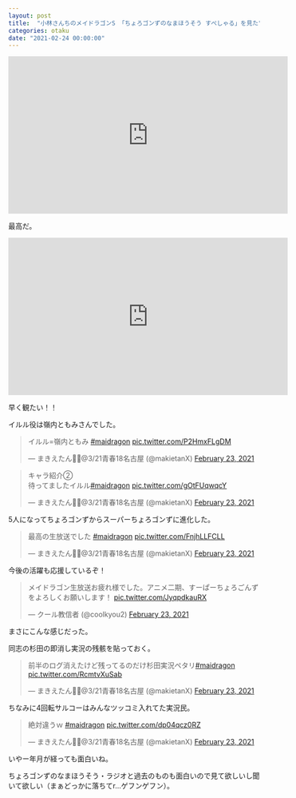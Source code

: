 ```yaml
---
layout: post
title:  "小林さんちのメイドラゴンS 「ちょろゴンずのなまほうそう すぺしゃる」を見た"
categories: otaku
date: "2021-02-24 00:00:00"
---
```


<div class="gogole">
<iframe width="560" height="315" src="https://www.youtube.com/embed/Y97vCzEVAag" title="YouTube video player" frameborder="0" allow="accelerometer; autoplay; clipboard-write; encrypted-media; gyroscope; picture-in-picture" allowfullscreen></iframe>
</div>

最高だ。

<div class="google">
<iframe width="560" height="315" src="https://www.youtube.com/embed/Sro80JOeFNw" title="YouTube video player" frameborder="0" allow="accelerometer; autoplay; clipboard-write; encrypted-media; gyroscope; picture-in-picture" allowfullscreen></iframe>
</div>

早く観たい！！

イルル役は嶺内ともみさんでした。

<blockquote class="twitter-tweet tw-align-center"><p lang="ja" dir="ltr">イルル=嶺内ともみ <a href="https://twitter.com/hashtag/maidragon?src=hash&amp;ref_src=twsrc%5Etfw">#maidragon</a> <a href="https://t.co/P2HmxFLgDM">pic.twitter.com/P2HmxFLgDM</a></p>&mdash; まきえたん🥦🍛@3/21青春18名古屋 (@makietanX) <a href="https://twitter.com/makietanX/status/1364205827175841792?ref_src=twsrc%5Etfw">February 23, 2021</a></blockquote> <script async src="https://platform.twitter.com/widgets.js" charset="utf-8"></script>

<blockquote class="twitter-tweet tw-align-center" data-conversation="none"><p lang="ja" dir="ltr">キャラ紹介②<br>待ってましたイルル<a href="https://twitter.com/hashtag/maidragon?src=hash&amp;ref_src=twsrc%5Etfw">#maidragon</a> <a href="https://t.co/gOtFUqwqcY">pic.twitter.com/gOtFUqwqcY</a></p>&mdash; まきえたん🥦🍛@3/21青春18名古屋 (@makietanX) <a href="https://twitter.com/makietanX/status/1364208922144305152?ref_src=twsrc%5Etfw">February 23, 2021</a></blockquote> <script async src="https://platform.twitter.com/widgets.js" charset="utf-8"></script>

5人になってちょろゴンずからスーパーちょろゴンずに進化した。

<blockquote class="twitter-tweet tw-align-center"><p lang="ja" dir="ltr">最高の生放送でした <a href="https://twitter.com/hashtag/maidragon?src=hash&amp;ref_src=twsrc%5Etfw">#maidragon</a> <a href="https://t.co/FnjhLLFCLL">pic.twitter.com/FnjhLLFCLL</a></p>&mdash; まきえたん🥦🍛@3/21青春18名古屋 (@makietanX) <a href="https://twitter.com/makietanX/status/1364213504618622977?ref_src=twsrc%5Etfw">February 23, 2021</a></blockquote> <script async src="https://platform.twitter.com/widgets.js" charset="utf-8"></script>

今後の活躍も応援しているぞ！

<blockquote class="twitter-tweet tw-align-center"><p lang="ja" dir="ltr">メイドラゴン生放送お疲れ様でした。アニメ二期、すーぱーちょろごんずをよろしくお願いします！ <a href="https://t.co/JyqpdkauRX">pic.twitter.com/JyqpdkauRX</a></p>&mdash; クール教信者 (@coolkyou2) <a href="https://twitter.com/coolkyou2/status/1364215586092249089?ref_src=twsrc%5Etfw">February 23, 2021</a></blockquote> <script async src="https://platform.twitter.com/widgets.js" charset="utf-8"></script>

まさにこんな感じだった。

同志の杉田の即消し実況の残骸を貼っておく。

<blockquote class="twitter-tweet tw-align-center"><p lang="ja" dir="ltr">前半のログ消えたけど残ってるのだけ杉田実況ペタリ<a href="https://twitter.com/hashtag/maidragon?src=hash&amp;ref_src=twsrc%5Etfw">#maidragon</a> <a href="https://t.co/RcmtvXuSab">pic.twitter.com/RcmtvXuSab</a></p>&mdash; まきえたん🥦🍛@3/21青春18名古屋 (@makietanX) <a href="https://twitter.com/makietanX/status/1364216534386708489?ref_src=twsrc%5Etfw">February 23, 2021</a></blockquote> <script async src="https://platform.twitter.com/widgets.js" charset="utf-8"></script>

ちなみに4回転サルコーはみんなツッコミ入れてた実況民。

<blockquote class="twitter-tweet tw-align-center"><p lang="ja" dir="ltr">絶対違うｗ <a href="https://twitter.com/hashtag/maidragon?src=hash&amp;ref_src=twsrc%5Etfw">#maidragon</a> <a href="https://t.co/dp04qcz0RZ">pic.twitter.com/dp04qcz0RZ</a></p>&mdash; まきえたん🥦🍛@3/21青春18名古屋 (@makietanX) <a href="https://twitter.com/makietanX/status/1364212789913378816?ref_src=twsrc%5Etfw">February 23, 2021</a></blockquote> <script async src="https://platform.twitter.com/widgets.js" charset="utf-8"></script>

いやー年月が経っても面白いね。

ちょろゴンずのなまほうそう・ラジオと過去のものも面白いので見て欲しいし聞いて欲しい（まぁどっかに落ちてr...ゲフンゲフン）。
